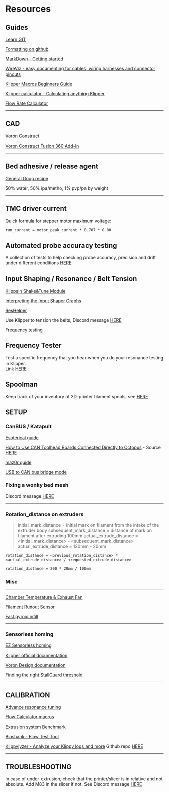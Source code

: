 # Resources

## Guides

[Learn GIT](https://learngitbranching.js.org/)

[Formatting on github](https://docs.github.com/en/get-started/writing-on-github/getting-started-with-writing-and-formatting-on-github/basic-writing-and-formatting-syntax)

[MarkDown - Getting started](https://www.markdownguide.org/getting-started/)

[WireViz - easy documenting for cables, wiring harnesses and connector pinouts](https://github.com/formatc1702/WireViz)

[Klipper Macros Beginners Guide](https://docs.vorondesign.com/community/howto/voidtrance/Klipper_Macros_Beginners_Guide.html)

[Klipper calculator - Calculating anything Klipper](http://docs.zerog.one/universal/klippercalculator)

[Flow Rate Calculator](https://www.advanced3dprinting.com/flow-rate-calculator/)

---

## CAD

[Voron Construct](https://github.com/PrintersForAnts/Voron-Construct)

[Voron Construct Fusion 360 Add-In](https://github.com/MapleLeafMakers/VoronConstruct360)

---

## Bed adhesive / release agent

[General Goop recipe](https://github.com/MakerBogans/docs/wiki/Printer-goop)

50% water, 50% ipa/metho, 1% pvp/pa by weight

---

## TMC driver current

Quick formula for stepper motor maximum voltage:

```
run_current = motor_peak_current * 0.707 * 0.80
```

## Automated probe accuracy testing

A collection of tests to help checking probe accuracy, precision and drift under different conditions [HERE](https://github.com/sporkus/probe_accuracy_tests)

## Input Shaping / Resonance / Belt Tension

[Klippain Shake&Tune Module](https://github.com/Frix-x/klippain-shaketune)

[Interpreting the Input Shaper Graphs ](https://klipper.discourse.group/t/interpreting-the-input-shaper-graphs/9879)

[ResHelper](https://github.com/lhndo/ResHelper)

Use Klipper to tension the belts, Discord message [HERE](https://discordapp.com/channels/712144492563791922/712144816707731456/1099543025836892281)

[Frequency testing](https://gist.github.com/kmobs/f6def5db272ca5c1b81727482f53bed8)

## Frequency Tester

Test a specific frequency that you hear when you do your resonance testing in Klipper.  
Link [HERE](https://gist.github.com/kmobs/f6def5db272ca5c1b81727482f53bed8)

## Spoolman

Keep track of your inventory of 3D-printer filament spools, see [HERE](https://github.com/Donkie/Spoolman)

## SETUP

### CanBUS / Katapult

[Esoterical guide](https://github.com/Esoterical/voron_canbus)

[How to Use CAN Toolhead Boards Connected Directly to Octopus](/other/How%20to%20Use%20CAN%20Toolhead%20Boards%20Connected%20Directly%20to%20Octopus.pdf)   -   Source [HERE](https://www.teamfdm.com/forums/topic/672-how-to-use-can-toolhead-boards-connected-directly-to-octopus-octopus-pro-on-canboot/)

[maz0r guide](https://maz0r.github.io/klipper_canbus/)

[USB to CAN bus bridge mode](https://www.klipper3d.org/CANBUS.html#usb-to-can-bus-bridge-mode)

### Fixing a wonky bed mesh

Discord message [HERE](https://discord.com/channels/460117602945990666/551488536256184331/1023369753470980197)

---

### Rotation_distance on extruders

>initial_mark_distance = initial mark on filament from the intake of the extruder body
subsequent_mark_distance = distance of mark on filament after extruding 100mm
actual_extrude_distance = <initial_mark_distance> - <subsequent_mark_distance>
actual_extrude_distance = 120mm - 20mm

```
rotation_distance = <previous_rotation_distance> * <actual_extrude_distance> / <requested_extrude_distance>

rotation_distance = 200 * 20mm / 100mm
```

### Misc
---

[Chamber Temperature & Exhaust Fan](https://github.com/eddietheengineer/VoronDocs/blob/master/setup/additional/chamber_temperature_exhaust_fan.md)

[Filament Runout Sensor](https://github.com/eddietheengineer/VoronDocs/blob/master/setup/additional/filament_runout_sensor.md)

[Fast gyroid infill](https://github.com/RomRider/klipper-FastGyroidInfill)

---

### Sensorless homing

[EZ Sensorless homing](https://github.com/kyleisah/EZ-Sensorless-Homing)

[Klipper official documentation](https://www.klipper3d.org/TMC_Drivers.html#configure-printercfg-for-sensorless-homing)

[Voron Design documentation](https://docs.vorondesign.com/community/howto/clee/sensorless_xy_homing.html)

[Finding the right StallGuard threshold](https://docs.vorondesign.com/community/howto/clee/sensorless_xy_homing.html#finding-the-right-stallguard-threshold)

---

## CALIBRATION 

[Advance resonance tuning](https://github.com/SnakeOilXY/SnakeOil-XY/blob/master/Doc/Manual/advance-resonance-tuning.md)

[Flow Calculator macros](https://github.com/agentk/klipper_macros/tree/main/FlowCalculator)

[Extrusion system Benchmark](https://github.com/CNCKitchen/ExtrusionSystemBenchmark)

[Bioshank - Flow Test Tool](https://docs.google.com/spreadsheets/d/1owDOOfIYF0fXw-70wJZLp1kmjqjqEDme/edit#gid=2039809214)

[Klippylyzer - Analyze your Klippy logs and more](https://klippylyzer.github.io/)  Github repo [HERE](https://github.com/Klippylyzer/klippylyzer#klippylyzer---analyze-your-klippy-logs-and-more)


---

## TROUBLESHOOTING

In case of under-extrusion, check that the printer/slicer is in relative and not absolute. Add M83 in the slicer if not. See Discord message [HERE](https://discord.com/channels/712144492563791922/712144816707731456/1105794634652844042)

